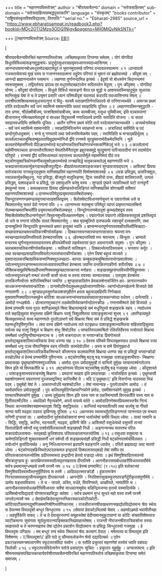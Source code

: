 +++
title = "महागणपथिस्तोत्रम्"
author = "श्रीराघवचैतन्यः"
domain = "स्तोत्रसाहित्यम्"
sub-domain = "स्तोत्रसाहित्यसम्बद्धपुस्तकानि"
language = "संस्कृतम्"
"books contributor" = "राष्ट्रियसंस्कृतविश्वविद्यालयः, तिरुपतिः"
"serial no." = "Ebharati-2985"
source_url = "https://www.ebharatisampat.in/readbook3.php?bookid=MDc2OTI2Mzg3ODQ1Njgy&pageno=MjI0MjQyNjk5NTk="

+++
[[महागणपथिस्तोत्रम्	Source: [EB](https://www.ebharatisampat.in/readbook3.php?bookid=MDc2OTI2Mzg3ODQ1Njgy&pageno=MjI0MjQyNjk5NTk=)]]

\[













श्रीराघवचैतन्यविरचितं महागणपतिस्तोत्रम्‌ ।तच्छिष्यकृतया टिप्पण्या समेतम्‌ । योगं योगविदां विधूतविविधव्यासङ्गशुद्धाशय- प्रादुर्भूतसुधारसप्रसृमरध्यानास्पदाध्यासिनाम्‌ । आनन्दप्लवमानबोधमधुरामोदच्छटामेदुरं तं भूमानमुपास्महे परिणतं दन्तावलस्यात्मना ॥ १ ॥दन्तावलो गजस्तस्येवास्यं मुखं यस्य स गजाननस्तदात्मना तद्रूपेण परिणतं तं भूमानं परं ब्रह्मोपास्महे । कीदृशं तम्‌ । आनन्दो ब्रह्मानन्दस्तेन प्लवमानः । लक्षणया पूर्णानन्दाभिन्न इत्यर्थः । ईदृशो यो बोधस्तेन चिदानन्दमयं स्वरूपमुक्तम्‌ । तद्विवर्तरूपः प्रपञ्च एव मधुरामोदच्छटात्वेन रूपितस्तेन मेदुरम्‌ । पुनः कीदृशम्‌ । योगविदां योगम्‌ । कीदृशां योगविदाम्‌ । विधूतो विविधो व्यासङ्गो यैरत एव शुद्धो य आशयस्तस्मिन्प्रादुर्भूतः सुधारसः शान्तिसुखं येषां ते च ते प्रसृमरं प्रसारि ध्यानं यस्मिन्नीदृशं यदास्पदं कंदरादि तदध्यासिनश्च तेषाम्‌ ॥ तारश्रीपरशक्तिकामवसुधारूपानुगां यं विदु- स्तस्मै स्तात्प्रणतिर्गणाधिपतये यो रागिणाभ्यर्थ्यते । आमन्त्र्य प्रथमं वरेति वरदेत्यार्तेन सर्वं जनं स्वामिन्मे वशमानयेति सततं स्वाहादिभिः पूजितः ॥ २ ॥महागणपतिमन्त्रमुद्धरति - तारः प्रणवः, श्रीर्लक्ष्मीबीजम्‌, परशक्तिर्मायाबीजम्‌, कामः कामबीजम्‌, वसुधा भूमिबीजम्‌, इति पञ्चरूपाणां बीजानामनु गमित्यक्षरमेतादृशं यं साधका विदुस्तस्मै गणाधिपतये प्रणतिः स्तादिति योजना । यः सततं स्वाहास्वधादिभिः शक्तिभिः पूजितः । आर्तेन रागिणा प्रथमं वरेति ततो वरदेत्यामन्त्र्याभ्यर्थ्यते । अभ्यर्थनामेवाह - सर्वं जनं स्वामिन्मे वशमानयेति । स्वाहादिभिरित्यनेन स्वाहान्तो मन्त्रः । अत्राधिपदं सर्वमिति च पदं छन्दोनुरोधादुक्तम्‌ । मन्त्रे तु गणपतये तथा सर्वजनमित्येकमेव पदम्‌ । स्वामिन्निति च मन्त्राद्बहिर्भूतम्‌ ॥ कल्लोलाञ्चलचुम्बिताम्बुदतताविक्षुद्रवाम्भोनिधौ द्वीपे रत्नमये सुरद्रुमवनामोदैकमेदस्विनि । मूले कल्पतरोर्महामणिमये पीठेऽक्षराम्भोरुहे षट्कोणाकलितत्रिकोणरचनसत्कर्णिकेऽमुं भजे ॥ ३ ॥ कल्लोलानां महोर्मीणामञ्चलाः प्रान्तास्तैराश्लिष्टा मेघततिर्येनैतादृश इक्षुरससमुद्रे सुरद्रुमाणां पारिजातादीनां वनं तदामोदेन परिपुष्टे । रत्नमयं द्वीपं वारिमध्यस्थलं तद्गतस्य कल्पतरोर्मूले महामणिमयं पीठं तत्र षट्कोणयुक्तत्रिकोणकर्णीकायुक्तेऽक्षराम्भोरुहे तन्त्रप्रसिद्धे मातृकाकमलेऽमुं महागणपतिं भजे ॥ चक्रप्रासरसालकार्मुकगदासद्बीजपूरद्विज- व्रीह्यग्रोत्पलपाशपङ्कजकरं शुण्डाग्रजाग्रद्घटम्‌ । आश्लिष्टं प्रियया सरोजकरया रत्नस्फुरद्भूषया माणिक्यप्रतिमं महागणपतिं विश्वेशमाशास्महे ॥ ४ ॥चक्रं प्रसिद्धम्‌, प्रासस्त्रिशूलः, रसालकार्मुकमिक्षुधनुः, गदा प्रसिद्धा, बीजपूरो मातुलिङ्गम्‌, द्विजः स्वकीयो दन्तः, व्रीह्यग्रं शालिमञ्जरी, उत्पलं प्रसिद्धम्‌, पाशपङ्कजे च प्रसिद्धे, एवं दशायुधानि करेषु यस्य । शुण्डाग्रे पुष्करे जाग्रत्स्थितो घटो रत्नपूर्णो हेमकुम्भो यस्य । कमलहस्तया प्रियया दक्षिणहस्तेनालिङ्गितं माणिक्यप्रतिमं शोणच्छविं सर्वेश्वरं महागणपतिमाशास्महे ॥ दानाम्भःपरिमेदुरप्रसृमरव्यालम्बिरोलम्बभृ- त्सिन्दूरारुणगण्डमण्डलयुगव्याजात्प्रशस्तिद्वयम्‌ । त्रैलोक्येष्टाविधानवर्णसुभगं यः पद्मरागोपमं धत्ते स श्रियमातनोतु सततं देवो गणानां पतिः ॥ ५ ॥दानाम्भसा मदाम्बुना परिमेदुरं व्याप्तं प्रसृमरान्व्यालम्बिनो रोलम्बान्भ्रमरान्बिभर्तीति प्रसृमरव्यालम्बिरोलम्बभृत्‌ । सिन्दूरेणारुणमेतादृशं कुम्भप्रदेशद्वयं तस्य मिषात्त्रैलोक्येष्टविधान्वर्णसुभगं त्रिभुवनशुभविध्यक्षरमनोज्ञम्‌ । पद्मरागोपमं पद्मरागो लोहितकस्तदुपमं प्रशस्तिद्वयं यो धत्ते स गणानां पतिर्देवः सततं श्रियमातनोतु । यथा मृदम्बुलिप्ते दारुफलके रक्तचूर्णं दत्त्वाक्षराणि, तथा दानाम्बुलिप्ते सिन्दूरवति कुम्भस्थले भ्रमरा इत्युक्तं भवति ॥ भ्राम्यन्मन्दरघूर्णनापरवशक्षीराब्धिवीचिच्छटा- सच्छायाश्चलचामरव्यतिकरश्रीगर्वसर्वंकृषाः । दिक्कान्ताघनसारचन्दनरसासाराः श्रयन्तां मनः स्वच्छन्दप्रसरप्रलिप्तवियतो हेरम्बदन्तत्विषः ॥ ६ ॥हेरम्बदन्तत्विषो मनः श्रयन्ताम्‌ । किंभूताः । भ्राम्यतो मन्दरस्य घूर्णनावृत्तयस्तदायत्तस्य क्षीराब्धेर्वीचयो लहर्यस्तासां छटा अग्रभागास्तैः सदृशाः । पुनः कीदृशाः । चलचामरव्यतिकरश्रीगर्वसर्वंककृषाः । व्यतिकरो व्यतिषङ्गः । दिक्कान्तेत्यादिरूपकम्‌ । घनसारः कर्पूरः । तथा स्वच्छन्दप्रसरप्रलिप्तवियतोऽनल्पसंचाराकीर्णाकाशाः । एतेन त्विषां बहुत्वं व्यज्यते ॥ मुक्ताजालकरम्बितप्रविकसन्माणिक्यपुञ्जच्छटा- कान्ताः कम्बुकदम्बचुम्बितघनाभोगप्रवालोपमाः । ज्योत्स्नापूरतरङ्गमन्थरतरत्संध्यावयस्याश्चिरं हेरम्बस्य जयन्ति दन्तकिरणाकीर्णाः शरीरत्विषः ॥ ७ ॥मौक्तिकसमूहमिश्रितप्रदीप्तमाणिक्यसमूहच्छटावत्कान्ता मनोहराः । शङ्खसमूहसंगतविस्तीर्णविद्रुमसमाः । ज्योत्स्नापूरतरङ्गे मन्थरं तरन्ती चासौ संध्या च तस्या वयस्याः साम्यात्सख्यः । एतादृशा हेरम्बस्य दन्तकिरणैर्व्याप्ताः शरीरत्विषश्चिरं जयन्ति ॥ शुण्डाग्राकलितेन हेमकलशेनावर्जितेन क्षर- न्नानारत्नचयेन साधकजनान्संभावयन्कोटिशः । दानामोदविनोदलुब्धमधुपप्रोत्सारणाविर्भव- त्कर्णान्दोलनखेलनो विजयते देवो गणग्रामणीः ॥ ८ ॥ शुण्डाप्रधृतसुवर्णकलशसंगृहीतेन क्षरता बहुत्वाद्बहिरपि निर्गच्छता मुक्तामाणिक्यादिरत्नसमूहेन कोटिशः साधकजनान्संभावयन्नसंख्यातानुपासकान्संपदा वर्धयन्‌ । दानेत्यादि । आमोदो गन्धहर्षयोः । प्रोत्सारणमुच्चाटनं तदर्थमाविर्भवत्कर्णान्दोलनक्रीडः । गणानामीश्वरो देवो विजयते ॥ हेरम्बं प्रणमामि यस्य पुरतः शाण्डिल्यमूले श्रिया बिभ्रत्याम्बुरुहे समं मधुरिपुस्ते शङ्खचक्रे वहन्‌ । न्यग्रोधस्य तले सहाद्रिसुतया शंभुस्तया दक्षिणे बिभ्राणः परशुं त्रिशूलमितया पाशाङ्कुशाभ्यां शुभम्‌ ॥ ९ ॥शाण्डिल्यमूले बिल्ववृक्षस्याधो यस्य महागणपतेः पुरतोऽग्रभागे पद्मे बिभ्रत्या श्रिया समं ते प्रसिद्धे शङ्खचक्रे वहन्मधुरिपुर्विष्णुरस्ति । तथा यस्य दक्षिणे न्यग्रोधस्य तले वटवृक्षाधः पाशाङ्कुशाभ्यामितया सहितयाद्रिसुतया पार्वत्या सह परशुं त्रिशूलं च बिभ्राणः शंभुः शिवोऽस्ति ॥ पश्चात्पिप्पलमाश्रितो रतिपतिर्देवस्य रत्योत्पले बिभ्रत्या सममैक्षवं धनुरिषून्पौष्पान्वहन्पञ्च च । वामे चक्रगदाधरः स भगवान्क्रोडः प्रियंगोस्तले हस्तोद्यच्छुकशालिमञ्जरिकया देव्या धरण्या सह ॥ १० ॥ देवस्य पश्चिमे पिप्पलवृक्षस्याध उत्पले बिभ्रत्या रत्या सममैक्षवं धनुः पञ्च पौष्पानिषूंश्च वहन्‌ रतिपतिः कामदेवोऽस्ति । अस्य च वामे प्रियंगुवृक्षाधो हस्तोद्यच्छुकशालिमञ्जरिकयैकस्मिन्करे कीरमन्यत्र कलमकणिशं बिभ्रत्या धरण्या सह स प्रसिद्धो भगवान्क्रोडो वराहोऽस्ति तं हेरम्बं प्रणमामीति पूर्वेणान्वयः ॥ षट्कोणाश्रिषु षट्सु षड्‌ गजमुखाः पाशाङ्कुशाभीवरा- न्बिभ्राणाः प्रमदासखाः पृथुमहाशोणाश्मपुञ्जत्विषः । आमोदः पुरतः प्रमोदसुमुखौ तं चाभितो दुर्मुखः पश्चात्पार्श्वगतोऽस्य विघ्न इति यो विघ्नकर्तेति च ॥ ११ ॥षट्कोणस्य पीठस्य षट्स्वश्रिषु पालीषु षड्‌ गजमुखा ध्येयाः । कीदृशास्ते । पाशाङ्कुशाभयवरान्हस्तेषु बिभ्राणाः । प्रमदानां सखाय इति प्रमदासखाः । भार्यासहिता इत्यर्थः । पृथुश्चासौ महाशोणाश्मनां पद्मरागाणां पुञ्जस्तद्वत्त्विट्‌ कान्तिर्येषां ते । यदि \\\\'पृथुमहाः\\\\' इति विसर्गान्तः पाठस्तदा भिन्नं पदम्‌ । पृथुर्महो येषां ते । अकारान्तोऽपि महशब्दोऽस्ति । तेषां नामान्याह - पुरतोऽग्रकोण आमोदः । तं चामोदमभितः प्रमोदसुमुखौ । पुरः कल्पितपूर्वदिगपेक्षयाग्निकोणे प्रमोदः, एवमीशानकोणे सुमुख इत्यर्थः । पश्चात्पश्चिमकोणे दुर्मुखः । अस्य दुर्मुखस्य विघ्न इति यस्य नाम स एकस्मिन्पार्श्वे विघ्नकर्तेति यस्य नाम स द्वितीयपार्श्वेऽस्ति । अर्थादेको नैरृत्यकोणे, अपरो वायव्ये वर्तते ॥ आमोदादिगणेश्वरप्रियतमास्तत्रैव नित्यं स्थिताः कान्ताश्लेषरसज्ञमन्थरदृशः सिद्धिः समृद्धिस्ततः । कान्तिर्या मदनावतीत्यपि तथा कल्पेषु या गीयते सान्या यापि मदद्रवा तदपरा द्राविण्यमूः पूजिताः ॥ १२ ॥कान्तस्य स्वस्वभर्तुरालिङ्गनरसं जानन्त्यत एव मन्थरा रागिणी दृग्यासां ताः । आमोदादीनां पूर्वश्लोकोक्तानां षण्णां भार्यास्तेषां समीपे स्थिता ध्येयाः । तासां नामानि च - सिद्धिः, समृद्धिः, कान्तिः, मदनावती, मदद्रवा, द्राविणी चेति ॥ आश्लिष्टौ वसुधेत्यथो वसुमती ताभ्यां सितालोहितौ वर्षन्तौ वसु पार्श्वयोर्विलसतस्तौ शङ्खपद्मौ निधी । अङ्गान्यन्वथ मातरश्च परितः शक्रादयोऽब्जाश्रया- स्तद्बाह्ये कुलिशादयः परिपतत्कालानलज्योतिषः ॥ १३ ॥ वसुधया वसुमत्या च क्रमेणालिङ्गितौ शुक्लरक्तवर्णौ धनं वर्षन्तौ तौ शङ्खपद्मसंज्ञौ प्रसिद्धौ निधी षट्कोणपार्श्वयोर्विलसतः । तयोर्ध्यानं कुर्यादित्यर्थह । अनु निधिध्यानानन्तरं हृदयानि षडङ्गानि ध्यायेत्‌ । परितो ब्राह्म्याद्या अष्ट मातरो ध्येयाः । षट्कोणाद्बहिःस्थितेऽष्टदलकमल इन्द्रादयो दिक्पालास्तद्बाह्ये तेषां समीप एव परिपतत्कालानलज्योतिषः प्रदीप्तस्वरूपा इन्द्रादीनां हेतयो वज्राद्या ध्येयाः ॥ इथं विष्णुशिवादितत्त्वतनवे श्रीवक्रतुण्डाय हुं- काराक्षिप्तसमस्तदैत्यपृतनाव्राताय दीप्तत्विषे । आनन्दैकरसावबोधलहरीविध्वस्तसर्वोर्मये सर्वत्र प्रथमानमुग्धमहसे तस्मै परस्मै नमः ॥ १४ ॥ \\\\'हेरम्बं प्रणमामि\\\\' (९।१०) इति श्लोकाभ्यां विष्णुशिवादिस्वरूपैस्तनुर्मूर्तिर्यस्य स तस्मै । आदिपदात्स्मरक्रोडौ । हुंकारमात्रेण निरस्तसमस्तासुरसैन्यसमूहाय दीप्तकान्तये । आनन्देति । निरतिशयसुखस्फुरणतरङ्गैर्दूरीकृतसंपूर्णोर्मये । ऊर्मयः षड्भावविकाराः । ते च - जायते, अस्ति, वर्धते, विपरिणमते, अपक्षीयते, नश्यतीति च । आनन्दैकरसावयोधलहरीभिर्विध्वस्ताः सर्वेषां साधकानामूर्मयः षडिन्द्रियजन्या वृत्तयो यस्मादित्येके । ऊर्मिशब्देनाविद्यादयो योगशास्त्रप्रसिद्धाः क्लेशाः । सर्वत्र प्रथमानं मुग्धं सुन्दरं महो यस्य तस्मै परस्मै जगतोऽन्यस्मै नमः ॥ सेवाहेवाकिदेवासुरनरनिकरस्फारकोटीरकोटी- कोटिव्याटीकमानद्युमणिसममणिश्रेणिभावेणिकानाम्‌ । राजन्नीराजनश्रीसखचरणनखद्योतविद्योतमानः श्रेयः स्थेयः स देयान्मम विमलदृशो बन्धुरं सिन्धुरास्यः ॥ १५ ॥सेवायां हेवाकोऽभिलाषो येषाम्‌ । अहमग्रेऽहमग्रे भवामीतीच्छा । अहंपूर्विकेति यावत्‌ । ते च ते देवासुरनराणां समूहास्तेषां देदीप्यमानमुकुटाग्राणां या कोटिः संख्याविशेषस्तत्र व्याटीकमानाः सुसंगताः सूर्यतुल्यरत्नपङ्क्तिकान्तिप्रवाहास्तेषाम्‌ । राजन्ती नीराजनश्रीरारात्रिकशोभा तस्याः सखायस्ते च ते चरणनखाश्च तेषां द्योतेन प्रकाशेन विद्योतमानः स प्रसिद्धः सिन्धुरास्यो गजमुखः । हे विमलदृशः पण्डिताः । मम बन्धुरं रम्यं स्थेयः स्थिरतरं श्रेयः कल्याणं देयात्‌ । ममेत्यस्य वा विमलदृश इति विशेषणम्‌ । \\\\'विमलदृशा\\\\' इति पाठे तु सौम्यावलोकनेन श्रेयो दद्यादित्यर्थः ॥ एतेन प्रकटरहस्यमन्त्रमालागर्भेण स्फुटतरसंविदा स्तवेन । यः स्तौति प्रचुरतरं महागणेशं तस्येयं भवति वशंवदा त्रिलोकी ॥ १६ ॥ स्फुटतरसंविदेत्यनेन स्तोत्रे प्रसादगुणः सूचितः । प्रचुरतरः मुहुर्मुहुः । अन्यत्स्पष्टम्‌ ॥ इति श्रीमत्परमहंसपरिव्राजकाचार्यवर्यश्रीराघवचैतन्यविरचितं महागणपतिस्तोत्रं तच्छिष्यकृतया टिप्पण्या समेतं समाप्तम्‌ ।










\]
